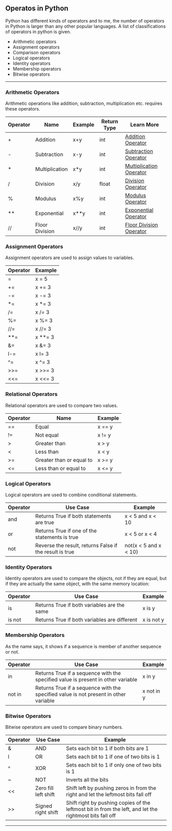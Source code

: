 ## Operatos in Python

Python has different kinds of operators and to me, the number of operators in Python is larger than any other popular languages.
A list of classifications of operators in python is given.

- Arithmetic operators
- Assignment operators
- Comparison operators
- Logical operators
- Identity operators
- Membership operators
- Bitwise operators

----------

### Arithmetic Operators
Arithmetic operations like addition, subtraction, multiplication etc. requires these operators. 

| Operator | Name | Example | Return Type | Learn More |
|----------|------|---------|-------------|------------|
| + | Addition | x+y | int | [Addition Operator](https://blog.finxter.com/python-addition-operator/) |
| - | Subtraction | x-y | int | [Subtraction Operator](https://blog.finxter.com/python-subtraction-operator/) |
| * | Multiplication | x*y | int | [Multiplication Operator](https://blog.finxter.com/python-multiplication-operator/) |
| / | Division | x/y | float | [Division Operator](https://www.educative.io/edpresso/what-are-division-operators-in-python) |
| % | Modulus | x%y | int | [Modulus Operator](https://www.geeksforgeeks.org/what-is-a-modulo-operator-in-python/) |
| ** | Exponential | x**y | int | [Exponential Operator](https://blog.finxter.com/python-exponent-operator/) |
| // | Floor Division | x//y | int | [Floor Division Operator](https://www.educative.io/edpresso/what-are-division-operators-in-python) |

### Assignment Operators
Assignment operators are used to assign values to variables.

| Operator | Example |
|----------|---------|
| = |	x = 5	|	
| += | x += 3 |
| -= | x -= 3 |	
| *= | x *= 3 |
| /= | x /= 3 |
| %= | x %= 3 |
| //= |	x //= 3	|
| **=	| x **= 3	|
| &=	| x &= 3 |
| l-= | x l= 3	|
| ^= | x ^= 3 |
| >>=	| x >>= 3 |
| <<=	| x <<= 3 |

### Relational Operators
Relational operators are used to compare two values.

| Operator | Name |	Example	|
|----------|------|---------|
| == | Equal | x == y	|
| != | Not equal | x != y |	
| > | Greater than | x > y |	
| < | Less than | x < y	|
| >= | Greater than or equal to | x >= y |
| <= | Less than or equal to | x <= y |

### Logical Operators
Logical operators are used to combine conditional statements.

| Operator | Use Case | Example |
|----------|----------|---------|
| and |	Returns True if both statements are true | x < 5 and  x < 10 |
| or | Returns True if one of the statements is true | x < 5 or x < 4	|
| not	| Reverse the result, returns False if the result is true | not(x < 5 and x < 10) |

### Identity Operators
Identity operators are used to compare the objects, not if they are equal, but if they are actually the same object, with the same memory location:

| Operator | Use Case | Example |
|----------|----------|---------|
| is 	 | Returns True if both variables are the same | x is y |
| is not | Returns True if both variables are different |	x is not y |

### Membership Operators
As the name says, it shows if a sequence is member of another sequence or not.

| Operator | Use Case | Example |
|----------|----------|---------|
| in | Returns True if a sequence with the specified value is present in other variable | x in y |
| not in | Returns True if a sequence with the specified value is not present in other variable |	x not in y |

### Bitwise Operators
Bitwise operators are used to compare binary numbers.

| Operator | Use Case | Example |
|----------|----------|---------|
| & |	AND |	Sets each bit to 1 if both bits are 1 |
| l |	OR | Sets each bit to 1 if one of two bits is 1 |
| ^ |	XOR |	Sets each bit to 1 if only one of two bits is 1 |
| ~ |	NOT |	Inverts all the bits |
| << | Zero fill left shift | Shift left by pushing zeros in from the right and let the leftmost bits fall off |
| >> |	Signed right shift | Shift right by pushing copies of the leftmost bit in from the left, and let the rightmost bits fall off |

---------------------
